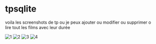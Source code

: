 # tpsqlite

voila les screenshots de tp ou je peux ajouter ou modifier ou supprimer o lire tout les films avec leur durée


![1](https://github.com/Qaroun/tpsqlite/assets/128074296/047df768-9e2e-4bc3-ad3b-c56a7736df53)
![2](https://github.com/Qaroun/tpsqlite/assets/128074296/f5a224df-aa86-4479-a67a-f8b4787e9ed9)
![3](https://github.com/Qaroun/tpsqlite/assets/128074296/31ff22b7-d377-436d-a57d-a502fc527e9a)
![4](https://github.com/Qaroun/tpsqlite/assets/128074296/eb6e5607-b53c-4f1c-9d25-6ff076b0001c)
